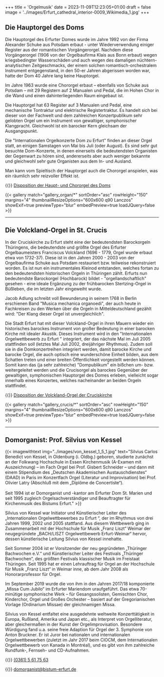 +++
title = 'Orgelmusik'
date = 2023-11-09T12:23:05+01:00
draft = false
image = '../images/Erfurt_cathedral_interior-0009_Wikimedia_1.jpg'
+++

## Die Hauptorgel des Doms

Die Hauptorgel des Erfurter Domes wurde im Jahre 1992 von der Firma Alexander Schuke aus Potsdam erbaut - unter Wiederverwendung einiger Register aus der romantischen Vorgängerorgel. Nachdem diese Vorgängerorgel (1906 von der Orgelbaufirma Klais aus Bonn erbaut) wegen kriegsbedingter Wasserschäden und auch wegen des damaligen nüchtern-analytischen Zeitgeschmacks, der einem solchen romantisch-orchestralem Instrument entgegenstand, in den 50-er Jahren abgerissen worden war, hatte der Dom 40 Jahre lang keine Hauptorgel.

Im Jahre 1963 wurde eine Chororgel erbaut – ebenfalls von Schuke aus Potsdam – mit 29 Registern auf 2 Manualen und Pedal, die im Hohen Chor in die Wand und einen dahinterliegenden Raum eingebaut ist.

Die Hauptorgel hat 63 Register auf 3 Manualen und Pedal, eine mechanische Tontraktur und elektrische Registertraktur. Es handelt sich bei dieser von der Fachwelt und dem zahlreichen Konzertpublikum sehr gelobten Orgel um ein Instrument von gewaltiger, symphonischer Klangpracht. Gleichwohl ist ein barocker Kern gleichsam der Ausgangspunkt.

Die "Internationalen Orgelkonzerte Dom zu Erfurt" finden an dieser Orgel statt, an einigen Samstagen von Mai bis Juli (oder August). Es sind sehr gut besuchte Dom-Konzerte, in denen einerseits die bedeutendsten Organisten der Gegenwart zu hören sind, andererseits aber auch weniger bekannte und gleichwohl sehr gute Organisten aus dem In- und Ausland.

Man kann vom Spieltisch der Hauptorgel auch die Chororgel anspielen, was ein räumlich sehr reizvoller Effekt ist.

{{<icon class="fa fa-file-pdf">}}&nbsp;[Disposition der Haupt- und Chororgel des Doms](../documents/Disposition-Domorgeln-Erfurt-2023.pdf)

{{< gallery match="gallery_organ/*" sortOrder="asc" rowHeight="150" margins="4" thumbnailResizeOptions="600x600 q90 Lanczos" showExif=true previewType="blur" embedPreview=true loadJQuery=false >}}

----

## Die Volckland-Orgel in St. Crucis

In der Cruciskirche zu Erfurt steht eine der bedeutendsten Barockorgeln Thüringens, die bedeutendste und größte Orgel des Erfurter Orgelbaumeisters Franciscus Volckland (1696 - 1779, Orgel wurde erbaut etwa von 1732-37). Diese ist in den Jahren 2000 - 2003 von der Orgelbaufirma Schuke aus Potsdam restauriert bzw. teilweise rekonstruiert worden.
Es ist nun ein instrumentales Kleinod entstanden, welches fortan zu den bedeutendsten historischen Orgeln in Thüringen zählt. Erfurts nun bedeutendste Barockorgel (Hochbarock) bildet - "orgellandschaftlich" gesehen - eine ideale Ergänzung zu der frühbarocken Stertzing-Orgel in Büßleben, die im letzten Jahr eingeweiht wurde.

Jacob Adlung schreibt voll Bewunderung in seinem 1768 in Berlin erschienen Band "Musica mechanica organoedi", der auch heute in Fachkreisen zu den Werken über die Orgeln in Mitteldeutschland gezählt wird: "Der Klang dieser Orgel ist unvergleichlich".

Die Stadt Erfurt hat mit dieser Volckland-Orgel in ihren Mauern wieder ein historisches barockes Instrument von großer Bedeutung in einer barocken Kirche mit idealer Akustik. Dieses Instrument wird in den "Internationalen Orgelwettbewerb zu Erfurt " integriert, der das nächste Mal im Juli 2005 stattfinden soll (letztes Mal Juli 2002, dreijähriger Rhythmus). Zudem soll sie in die Domkonzertreihen integriert werden, damit barocke Kirche und barocke Orgel, die auch optisch eine wunderschöne Einheit bilden, aus dem Schatten treten und einer breiten Öffentlichkeit vorgestellt werden können. Somit kann das (ja sehr zahlreiche) "Dompublikum" ein bißchen um- bzw. weitergeleitet werden und die Crucisorgel als barockes Gegenüber der gewaltigen, symphonischen Hauptorgel des Domes erleben, vielleicht sogar innerhalb eines Konzertes, welches nacheinander an beiden Orgeln stattfindet.

{{<icon class="fa fa-file-pdf">}}&nbsp;[Disposition der Volckland-Orgel der Cruciskirche](../documents/Volckland-Orgel-Cruciskirche-Erfurt.pdf)

{{< gallery match="gallery_crucis/*" sortOrder="asc" rowHeight="150" margins="4" thumbnailResizeOptions="600x600 q90 Lanczos" showExif=true previewType="blur" embedPreview=true loadJQuery=false >}}


----

## Domorganist: Prof. Silvius von Kessel

{{< imagewithtext img="../images/von_kessel_1_5_1.jpg" text="Silvius Carlos Benedict von Kessel, in Oldenburg (i. Oldbg.) geboren, studierte zunächst an der Folkwang Hochschule in Essen Kirchenmusik (A-Examen mit Auszeichnung) – im Fach Orgel bei Prof. Gisbert Schneider – und dann mit einem Stipendium des „Deutschen Akademischen Austauschdienstes“ (DAAD) in Paris im Konzertfach Orgel (Literatur und Improvisation) bei Prof. Olivier Latry (Abschluß mit dem „Diplôme de Concertiste“).<br/><br/>Seit 1994 ist er Domorganist und -kantor am Erfurter Dom St. Marien und seit 1995 zugleich Orgelsachverständiger und Beauftragter für Kirchenmusik des Bistums Erfurt." >}}

Silvius von Kessel war Initiator und Künstlerischer Leiter des „Internationalen Orgelwettbewerbes zu Erfurt “, der im Rhythmus von drei Jahren 1999, 2002 und 2005 stattfand. Aus diesem Wettbewerb ging in Zusammenarbeit mit der Hochschule für Musik „Franz Liszt“ Weimar der neugegründete „BACH/LISZT Orgelwettbewerb Erfurt-Weimar“ hervor, dessen künstlerische Leitung Silvius von Kessel innehatte.

Seit Sommer 2004 ist er Vorsitzender der neu gegründeten „Thüringer Bachwochen e.V.“ und Künstlerischer Leiter des Festivals „Thüringer Bachwochen“, des größten Festivals klassischer Musik im Freistaat Thüringen. Seit 1995 hat er einen Lehrauftrag für Orgel an der Hochschule für Musik „Franz Liszt“ in Weimar inne, ab dem Jahr 2008 als Honorarprofessor für Orgel.

Im September 2019 wurde die von ihm in den Jahren 2017/18 komponierte „Missa Cum Jubilo“ im Erfurter Mariendom uraufgeführt. Das etwa 70-minütige symphonische Werk – für Gesangssolisten, Gemischten Chor, Kinderchor, Orgel und Großes Orchester – basiert auf der Gregorianischen Vorlage (Ordinarium Missae) der gleichnamigen Missa.

Silvius von Kessel entfaltet eine ausgedehnte weltweite Konzerttätigkeit in Europa, Rußland, Amerika und Japan etc., als Interpret von Orgelliteratur, aber gleichermaßen in der Kunst der Orgelimprovisation. Besondere Würdigung fand u.a. seine freie Adaption für Orgel der 3. Symphonie von Anton Bruckner. Er ist Juror bei nationalen und internationalen Orgelwettbewerben (zuletzt im Jahr 2017 beim CIOCM, dem Internationalen Orgelwettbewerb von Kanada in Montréal), und es gibt von ihm zahlreiche Rundfunk-, Fernseh- und CD-Aufnahmen.

{{<icon class="fa fa-phone">}}&nbsp;[(0361) 5 61 75 63](tel:+493615617563)

{{<icon class="fa fa-envelope">}}&nbsp;[domorganist@bistum-erfurt.de](mailto:domorganist@bistum-erfurt.de)



